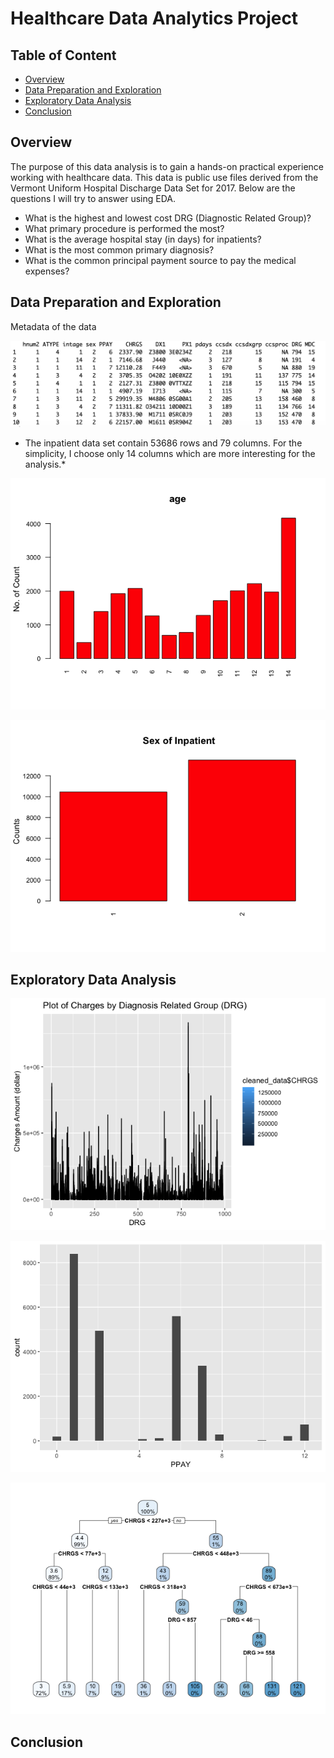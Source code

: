 # Healthcare Data Analytics Project

## Table of Content
  * [Overview](#overview)
  * [Data Preparation and Exploration](#data-preparation-and-exploration)
  * [Exploratory Data Analysis](#exploratory-data-analysis)
  * [Conclusion](#conclusion)

## Overview
The purpose of this data analysis is to gain a hands-on practical experience working with healthcare data. This data is public use files derived from the Vermont Uniform Hospital Discharge Data Set for 2017.
Below are the questions I will try to answer using EDA.
* What is the highest and lowest cost DRG (Diagnostic Related Group)?
* What primary procedure is performed the most?
* What is the average hospital stay (in days) for inpatients?
* What is the most common primary diagnosis?
* What is the common principal payment source to pay the medical expenses?

## Data Preparation and Exploration

Metadata of the data

![alt text](https://github.com/cghimire/Healthcare-Data-Analytics/blob/master/metadata.png "Metadata of the data")
* The inpatient data set contain 53686 rows and 79 columns. For the simplicity, I choose only 14 columns which are more interesting for the
analysis.*

![alt text](https://github.com/cghimire/Healthcare-Data-Analytics/blob/master/Age_group.png "Age Group of Inpatient")

![alt text](https://github.com/cghimire/Healthcare-Data-Analytics/blob/master/Sex_Inpatient.png "Gender based Histogram for Inpatient")

## Exploratory Data Analysis

![alt text](https://github.com/cghimire/Healthcare-Data-Analytics/blob/master/DRG_charges.png "DRG Vs Charges")

![alt text](https://github.com/cghimire/Healthcare-Data-Analytics/blob/master/Payment_source.png "Primary Source of Payment")


![alt text](https://github.com/cghimire/Healthcare-Data-Analytics/blob/master/Decision%20Tree.png "Decision tree")

## Conclusion


